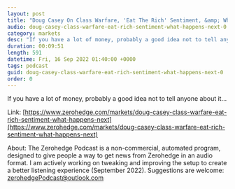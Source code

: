```yaml
---
layout: post
title: "Doug Casey On Class Warfare, 'Eat The Rich' Sentiment, &amp; What Happens Next"
audio: doug-casey-class-warfare-eat-rich-sentiment-what-happens-next-0
category: markets
desc: "If you have a lot of money, probably a good idea not to tell anyone about it..."
duration: 00:09:51
length: 591
datetime: Fri, 16 Sep 2022 01:40:00 +0000
tags: podcast
guid: doug-casey-class-warfare-eat-rich-sentiment-what-happens-next-0
order: 0
---
```

If you have a lot of money, probably a good idea not to tell anyone about it...

Link: [https://www.zerohedge.com/markets/doug-casey-class-warfare-eat-rich-sentiment-what-happens-next](https://www.zerohedge.com/markets/doug-casey-class-warfare-eat-rich-sentiment-what-happens-next)

About: The Zerohedge Podcast is a non-commercial, automated program, designed to give people a way to get news from Zerohedge in an audio format.  I am actively working on tweaking and improving the setup to create a better listening experience (September 2022).  Suggestions are welcome: [zerohedgePodcast@outlook.com](mailto:zerohedgePodcast@outlook.com)